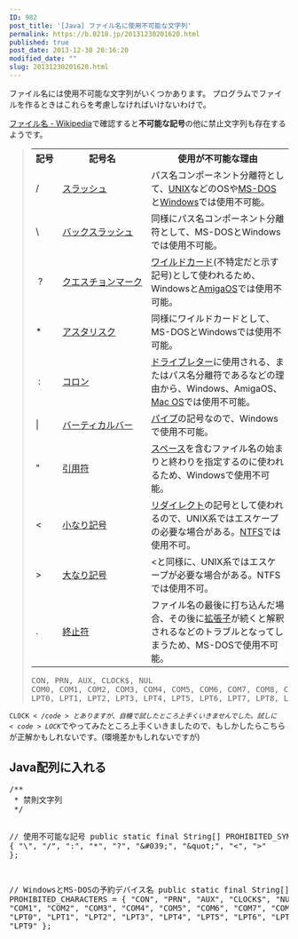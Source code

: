 ```yaml
---
ID: 982
post_title: '[Java] ファイル名に使用不可能な文字列'
permalink: https://b.0218.jp/20131230201620.html
published: true
post_date: 2013-12-30 20:16:20
modified_date: ""
slug: 20131230201620.html
---
```

ファイル名には使用不可能な文字列がいくつかあります。
プログラムでファイルを作るときはこれらを考慮しなければいけないわけで。
<!--more-->
<a href="http://goo.gl/bgi6k7" target="_blank">ファイル名 - Wikipedia</a>で確認すると<b>不可能な記号</b>の他に禁止文字列も存在するようです。

<blockquote>
<div class="table-responsive">
<table class="table table-bordered"><tr><th nowrap="nowrap">記号</th><th>記号名</th><th>使用が不可能な理由</th></tr><tr><td>/</td><td><a href="http://ja.wikipedia.org/wiki/%E3%82%B9%E3%83%A9%E3%83%83%E3%82%B7%E3%83%A5_(%E8%A8%98%E5%8F%B7)" title="スラッシュ (記号)">スラッシュ</a></td><td>パス名コンポーネント分離符として、<a href="http://ja.wikipedia.org/wiki/UNIX" title="UNIX">UNIX</a>などのOSや<a href="http://ja.wikipedia.org/wiki/MS-DOS" title="MS-DOS">MS-DOS</a>と<a href="http://ja.wikipedia.org/wiki/Microsoft_Windows" title="Microsoft Windows">Windows</a>では使用不可能。</td></tr><tr><td>\</td><td><a href="http://ja.wikipedia.org/wiki/%E3%83%90%E3%83%83%E3%82%AF%E3%82%B9%E3%83%A9%E3%83%83%E3%82%B7%E3%83%A5" title="バックスラッシュ">バックスラッシュ</a></td><td>同様にパス名コンポーネント分離符として、MS-DOSとWindowsでは使用不可能。</td></tr><tr><td>&nbsp;?</td><td nowrap="nowrap"><a href="http://ja.wikipedia.org/wiki/%E7%96%91%E5%95%8F%E7%AC%A6" title="疑問符">クエスチョンマーク</a></td><td><a href="http://ja.wikipedia.org/wiki/%E3%83%AF%E3%82%A4%E3%83%AB%E3%83%89%E3%82%AB%E3%83%BC%E3%83%89_(%E6%83%85%E5%A0%B1%E5%87%A6%E7%90%86)" title="ワイルドカード (情報処理)">ワイルドカード</a>(不特定だと示す記号)として使われるため、Windowsと<a href="http://ja.wikipedia.org/wiki/AmigaOS" title="AmigaOS">AmigaOS</a>では使用不可能。</td></tr><tr><td>*</td><td><a href="http://ja.wikipedia.org/wiki/%E3%82%A2%E3%82%B9%E3%82%BF%E3%83%AA%E3%82%B9%E3%82%AF" title="アスタリスク">アスタリスク</a></td><td>同様にワイルドカードとして、MS-DOSとWindowsでは使用不可能。</td></tr><tr><td>&nbsp;:</td><td><a href="http://ja.wikipedia.org/wiki/%E3%82%B3%E3%83%AD%E3%83%B3_(%E8%A8%98%E5%8F%B7)" title="コロン (記号)">コロン</a></td><td><a href="http://ja.wikipedia.org/wiki/%E3%83%89%E3%83%A9%E3%82%A4%E3%83%96%E3%83%AC%E3%82%BF%E3%83%BC" title="ドライブレター">ドライブレター</a>に使用される、またはパス名分離符であるなどの理由から、Windows、AmigaOS、<a href="http://ja.wikipedia.org/wiki/Mac_OS" title="Mac OS">Mac OS</a>では使用不可能。</td></tr><tr><td>|</td><td><a href="http://ja.wikipedia.org/wiki/%E3%83%90%E3%83%BC%E3%83%86%E3%82%A3%E3%82%AB%E3%83%AB%E3%83%90%E3%83%BC" title="バーティカルバー">バーティカルバー</a></td><td><a href="http://ja.wikipedia.org/wiki/%E3%83%91%E3%82%A4%E3%83%97_(%E3%82%B3%E3%83%B3%E3%83%94%E3%83%A5%E3%83%BC%E3%82%BF)" title="パイプ (コンピュータ)">パイプ</a>の記号なので、Windowsで使用不可能。</td></tr><tr><td>"</td><td><a href="http://ja.wikipedia.org/wiki/%E5%BC%95%E7%94%A8%E7%AC%A6" title="引用符">引用符</a></td><td><a href="http://ja.wikipedia.org/wiki/%E3%82%B9%E3%83%9A%E3%83%BC%E3%82%B9" title="スペース">スペース</a>を含むファイル名の始まりと終わりを指定するのに使われるため、Windowsで使用不可能。</td></tr><tr><td>&lt;</td><td><a href="http://ja.wikipedia.org/wiki/%E4%B8%8D%E7%AD%89%E5%BC%8F" title="不等式">小なり記号</a></td><td><a href="http://ja.wikipedia.org/wiki/%E3%83%AA%E3%83%80%E3%82%A4%E3%83%AC%E3%82%AF%E3%83%88" title="リダイレクト">リダイレクト</a>の記号として使われるので、UNIX系ではエスケープの必要な場合がある。<a href="http://ja.wikipedia.org/wiki/NT_File_System" title="NT File System">NTFS</a>では使用不可。</td></tr><tr><td>&gt;</td><td><a href="http://ja.wikipedia.org/wiki/%E4%B8%8D%E7%AD%89%E5%BC%8F" title="不等式">大なり記号</a></td><td>&lt;と同様に、UNIX系ではエスケープが必要な場合がある。NTFSでは使用不可。</td></tr><tr><td>.</td><td><a href="http://ja.wikipedia.org/wiki/%E7%B5%82%E6%AD%A2%E7%AC%A6" title="終止符">終止符</a></td><td>ファイル名の最後に打ち込んだ場合、その後に<a href="http://ja.wikipedia.org/wiki/%E6%8B%A1%E5%BC%B5%E5%AD%90" title="拡張子">拡張子</a>が続くと解釈されるなどのトラブルとなってしまうため、MS-DOSで使用不可能。</td></tr></table></div>

<pre>CON, PRN, AUX, CLOCK$, NUL
COM0, COM1, COM2, COM3, COM4, COM5, COM6, COM7, COM8, COM9
LPT0, LPT1, LPT2, LPT3, LPT4, LPT5, LPT6, LPT7, LPT8, LPT9</pre>
</blockquote>

<code>CLOCK$</code>とありますが、自機で試したところ上手くいきませんでした。試しに<code>LOCK$</code>でやってみたところ上手くいきましたので、もしかしたらこちらが正解かもしれないです。<span class="text-muted">(環境差かもしれないですが)</span>

<h2>Java配列に入れる</h2>
<pre class="prettyprint linenums lang-java">
/**
 * 禁則文字列
 */

// 使用不可能な記号
public static final String[] PROHIBITED_SYMBOLS = {
    &quot;\\&quot;, &quot;/&quot;, &quot;:&quot;, &quot;*&quot;, &quot;?&quot;, &quot;\&#039;&quot;, &quot;\&quot;&quot;, &quot;&lt;&quot;, &quot;&gt;&quot;
};

// WindowsとMS-DOSの予約デバイス名
public static final String[] PROHIBITED_CHARACTERS = {
    &quot;CON&quot;, &quot;PRN&quot;, &quot;AUX&quot;, &quot;CLOCK$&quot;, &quot;NUL&quot;,
    &quot;COM0&quot;, &quot;COM1&quot;, &quot;COM2&quot;, &quot;COM3&quot;, &quot;COM4&quot;, &quot;COM5&quot;, &quot;COM6&quot;, &quot;COM7&quot;, &quot;COM8&quot;, &quot;COM9&quot;,
    &quot;LPT0&quot;, &quot;LPT1&quot;, &quot;LPT2&quot;, &quot;LPT3&quot;, &quot;LPT4&quot;, &quot;LPT5&quot;, &quot;LPT6&quot;, &quot;LPT7&quot;, &quot;LPT8&quot;, &quot;LPT9&quot;
};
</pre>